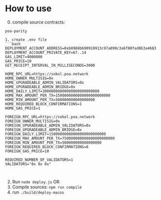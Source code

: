 # How to use
0. compile source contracts:
```
poa-parity

1. create .env file
```bash
DEPLOYMENT_ACCOUNT_ADDRESS=0xb8988b690910913c97a090c3a6f80fad8b3a4683
DEPLOYMENT_ACCOUNT_PRIVATE_KEY=67..14
GAS_LIMIT=4000000
GAS_PRICE=10
GET_RECEIPT_INTERVAL_IN_MILLISECONDS=3000

HOME_RPC_URL=https://sokol.poa.network
HOME_OWNER_MULTISIG=0x
HOME_UPGRADEABLE_ADMIN_VALIDATORS=0x
HOME_UPGRADEABLE_ADMIN_BRIDGE=0x
HOME_DAILY_LIMIT=30000000000000000000000000
HOME_MAX_AMOUNT_PER_TX=1500000000000000000000000
HOME_MIN_AMOUNT_PER_TX=500000000000000000
HOME_REQUIRED_BLOCK_CONFIRMATIONS=1
HOME_GAS_PRICE=1

FOREIGN_RPC_URL=https://sokol.poa.network
FOREIGN_OWNER_MULTISIG=0x
FOREIGN_UPGRADEABLE_ADMIN_VALIDATORS=0x
FOREIGN_UPGRADEABLE_ADMIN_BRIDGE=0x
FOREIGN_DAILY_LIMIT=15000000000000000000000000
FOREIGN_MAX_AMOUNT_PER_TX=750000000000000000000000
FOREIGN_MIN_AMOUNT_PER_TX=500000000000000000
FOREIGN_REQUIRED_BLOCK_CONFIRMATIONS=8
FOREIGN_GAS_PRICE=10

REQUIRED_NUMBER_OF_VALIDATORS=1
VALIDATORS="0x 0x 0x"



```
2.  Run `node deploy.js`
OR
2. Compile sources: `npm run compile`
3. run `./build/deploy-macos`




